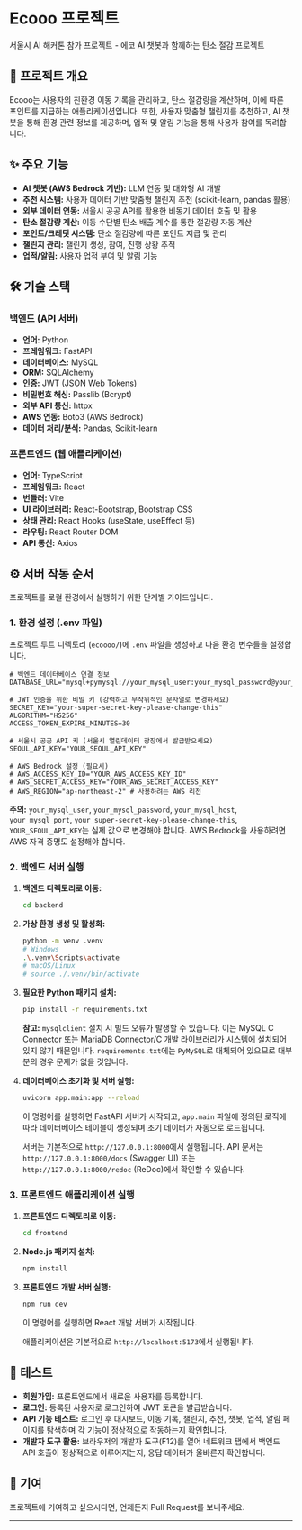 # Ecooo 프로젝트

서울시 AI 해커톤 참가 프로젝트 - 에코 AI 챗봇과 함께하는 탄소 절감 프로젝트

## 🚀 프로젝트 개요

Ecooo는 사용자의 친환경 이동 기록을 관리하고, 탄소 절감량을 계산하며, 이에 따른 포인트를 지급하는 애플리케이션입니다. 또한, 사용자 맞춤형 챌린지를 추천하고, AI 챗봇을 통해 환경 관련 정보를 제공하며, 업적 및 알림 기능을 통해 사용자 참여를 독려합니다.

## ✨ 주요 기능

-   **AI 챗봇 (AWS Bedrock 기반):** LLM 연동 및 대화형 AI 개발
-   **추천 시스템:** 사용자 데이터 기반 맞춤형 챌린지 추천 (scikit-learn, pandas 활용)
-   **외부 데이터 연동:** 서울시 공공 API를 활용한 비동기 데이터 호출 및 활용
-   **탄소 절감량 계산:** 이동 수단별 탄소 배출 계수를 통한 절감량 자동 계산
-   **포인트/크레딧 시스템:** 탄소 절감량에 따른 포인트 지급 및 관리
-   **챌린지 관리:** 챌린지 생성, 참여, 진행 상황 추적
-   **업적/알림:** 사용자 업적 부여 및 알림 기능

## 🛠️ 기술 스택

### 백엔드 (API 서버)

-   **언어:** Python
-   **프레임워크:** FastAPI
-   **데이터베이스:** MySQL
-   **ORM:** SQLAlchemy
-   **인증:** JWT (JSON Web Tokens)
-   **비밀번호 해싱:** Passlib (Bcrypt)
-   **외부 API 통신:** httpx
-   **AWS 연동:** Boto3 (AWS Bedrock)
-   **데이터 처리/분석:** Pandas, Scikit-learn

### 프론트엔드 (웹 애플리케이션)

-   **언어:** TypeScript
-   **프레임워크:** React
-   **번들러:** Vite
-   **UI 라이브러리:** React-Bootstrap, Bootstrap CSS
-   **상태 관리:** React Hooks (useState, useEffect 등)
-   **라우팅:** React Router DOM
-   **API 통신:** Axios

## ⚙️ 서버 작동 순서

프로젝트를 로컬 환경에서 실행하기 위한 단계별 가이드입니다.

### 1. 환경 설정 (.env 파일)

프로젝트 루트 디렉토리 (`ecoooo/`)에 `.env` 파일을 생성하고 다음 환경 변수들을 설정합니다.

```dotenv
# 백엔드 데이터베이스 연결 정보
DATABASE_URL="mysql+pymysql://your_mysql_user:your_mysql_password@your_mysql_host:your_mysql_port/ecoooo_db"

# JWT 인증을 위한 비밀 키 (강력하고 무작위적인 문자열로 변경하세요)
SECRET_KEY="your-super-secret-key-please-change-this"
ALGORITHM="HS256"
ACCESS_TOKEN_EXPIRE_MINUTES=30

# 서울시 공공 API 키 (서울시 열린데이터 광장에서 발급받으세요)
SEOUL_API_KEY="YOUR_SEOUL_API_KEY"

# AWS Bedrock 설정 (필요시)
# AWS_ACCESS_KEY_ID="YOUR_AWS_ACCESS_KEY_ID"
# AWS_SECRET_ACCESS_KEY="YOUR_AWS_SECRET_ACCESS_KEY"
# AWS_REGION="ap-northeast-2" # 사용하려는 AWS 리전
```

**주의:** `your_mysql_user`, `your_mysql_password`, `your_mysql_host`, `your_mysql_port`, `your_super-secret-key-please-change-this`, `YOUR_SEOUL_API_KEY`는 실제 값으로 변경해야 합니다. AWS Bedrock을 사용하려면 AWS 자격 증명도 설정해야 합니다.

### 2. 백엔드 서버 실행

1.  **백엔드 디렉토리로 이동:**
    ```bash
    cd backend
    ```
2.  **가상 환경 생성 및 활성화:**
    ```bash
    python -m venv .venv
    # Windows
    .\.venv\Scripts\activate
    # macOS/Linux
    # source ./.venv/bin/activate
    ```
3.  **필요한 Python 패키지 설치:**
    ```bash
    pip install -r requirements.txt
    ```
    **참고:** `mysqlclient` 설치 시 빌드 오류가 발생할 수 있습니다. 이는 MySQL C Connector 또는 MariaDB Connector/C 개발 라이브러리가 시스템에 설치되어 있지 않기 때문입니다. `requirements.txt`에는 `PyMySQL`로 대체되어 있으므로 대부분의 경우 문제가 없을 것입니다.

4.  **데이터베이스 초기화 및 서버 실행:**
    ```bash
    uvicorn app.main:app --reload
    ```
    이 명령어를 실행하면 FastAPI 서버가 시작되고, `app.main` 파일에 정의된 로직에 따라 데이터베이스 테이블이 생성되며 초기 데이터가 자동으로 로드됩니다.

    서버는 기본적으로 `http://127.0.0.1:8000`에서 실행됩니다.
    API 문서는 `http://127.0.0.1:8000/docs` (Swagger UI) 또는 `http://127.0.0.1:8000/redoc` (ReDoc)에서 확인할 수 있습니다.

### 3. 프론트엔드 애플리케이션 실행

1.  **프론트엔드 디렉토리로 이동:**
    ```bash
    cd frontend
    ```
2.  **Node.js 패키지 설치:**
    ```bash
    npm install
    ```
3.  **프론트엔드 개발 서버 실행:**
    ```bash
    npm run dev
    ```
    이 명령어를 실행하면 React 개발 서버가 시작됩니다.

    애플리케이션은 기본적으로 `http://localhost:5173`에서 실행됩니다.

## 🧪 테스트

-   **회원가입:** 프론트엔드에서 새로운 사용자를 등록합니다.
-   **로그인:** 등록된 사용자로 로그인하여 JWT 토큰을 발급받습니다.
-   **API 기능 테스트:** 로그인 후 대시보드, 이동 기록, 챌린지, 추천, 챗봇, 업적, 알림 페이지를 탐색하며 각 기능이 정상적으로 작동하는지 확인합니다.
-   **개발자 도구 활용:** 브라우저의 개발자 도구(F12)를 열어 네트워크 탭에서 백엔드 API 호출이 정상적으로 이루어지는지, 응답 데이터가 올바른지 확인합니다.

## 🤝 기여

프로젝트에 기여하고 싶으시다면, 언제든지 Pull Request를 보내주세요.

---
